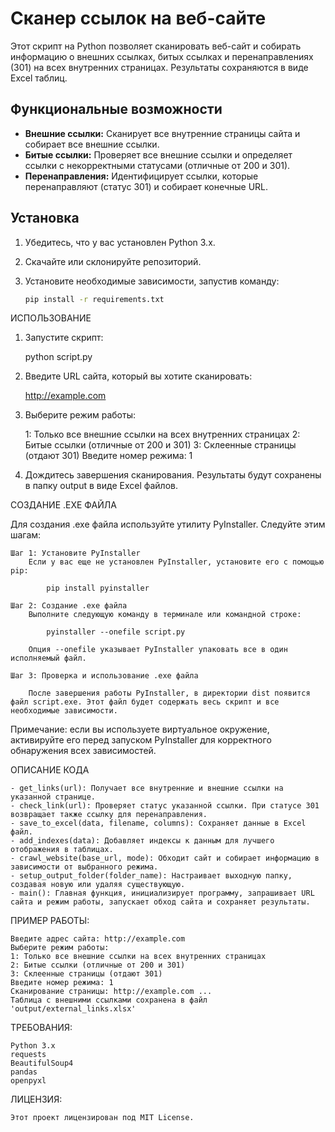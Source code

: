 # Сканер ссылок на веб-сайте

Этот скрипт на Python позволяет сканировать веб-сайт и собирать информацию о внешних ссылках, битых ссылках и перенаправлениях (301) на всех внутренних страницах. Результаты сохраняются в виде Excel таблиц.

## Функциональные возможности

- **Внешние ссылки:** Сканирует все внутренние страницы сайта и собирает все внешние ссылки.
- **Битые ссылки:** Проверяет все внешние ссылки и определяет ссылки с некорректными статусами (отличные от 200 и 301).
- **Перенаправления:** Идентифицирует ссылки, которые перенаправляют (статус 301) и собирает конечные URL.

## Установка

1. Убедитесь, что у вас установлен Python 3.x.
2. Скачайте или склонируйте репозиторий.
3. Установите необходимые зависимости, запустив команду:

   ```bash
   pip install -r requirements.txt


ИСПОЛЬЗОВАНИЕ

1. Запустите скрипт:

    python script.py

2. Введите URL сайта, который вы хотите сканировать:

    http://example.com

3. Выберите режим работы:

    1: Только все внешние ссылки на всех внутренних страницах
    2: Битые ссылки (отличные от 200 и 301)
    3: Склеенные страницы (отдают 301)
    Введите номер режима: 1

4. Дождитесь завершения сканирования. Результаты будут сохранены в папку output в виде Excel файлов.

СОЗДАНИЕ .EXE ФАЙЛА

Для создания .exe файла используйте утилиту PyInstaller. Следуйте этим шагам:

    Шаг 1: Установите PyInstaller
        Если у вас еще не установлен PyInstaller, установите его с помощью pip:

            pip install pyinstaller

    Шаг 2: Создание .exe файла
        Выполните следующую команду в терминале или командной строке:

            pyinstaller --onefile script.py

        Опция --onefile указывает PyInstaller упаковать все в один исполняемый файл.

    Шаг 3: Проверка и использование .exe файла

        После завершения работы PyInstaller, в директории dist появится файл script.exe. Этот файл будет содержать весь скрипт и все необходимые зависимости.

Примечание: eсли вы используете виртуальное окружение, активируйте его перед запуском PyInstaller для корректного обнаружения всех зависимостей.

ОПИСАНИЕ КОДА

    - get_links(url): Получает все внутренние и внешние ссылки на указанной странице.
    - check_link(url): Проверяет статус указанной ссылки. При статусе 301 возвращает также ссылку для перенаправления.
    - save_to_excel(data, filename, columns): Сохраняет данные в Excel файл.
    - add_indexes(data): Добавляет индексы к данным для лучшего отображения в таблицах.
    - crawl_website(base_url, mode): Обходит сайт и собирает информацию в зависимости от выбранного режима.
    - setup_output_folder(folder_name): Настраивает выходную папку, создавая новую или удаляя существующую.
    - main(): Главная функция, инициализирует программу, запрашивает URL сайта и режим работы, запускает обход сайта и сохраняет результаты.

ПРИМЕР РАБОТЫ:

    Введите адрес сайта: http://example.com
    Выберите режим работы:
    1: Только все внешние ссылки на всех внутренних страницах
    2: Битые ссылки (отличные от 200 и 301)
    3: Склеенные страницы (отдают 301)
    Введите номер режима: 1
    Сканирование страницы: http://example.com ...
    Таблица с внешними ссылками сохранена в файл 'output/external_links.xlsx'

ТРЕБОВАНИЯ:

    Python 3.x
    requests
    BeautifulSoup4
    pandas
    openpyxl

ЛИЦЕНЗИЯ:

    Этот проект лицензирован под MIT License.
